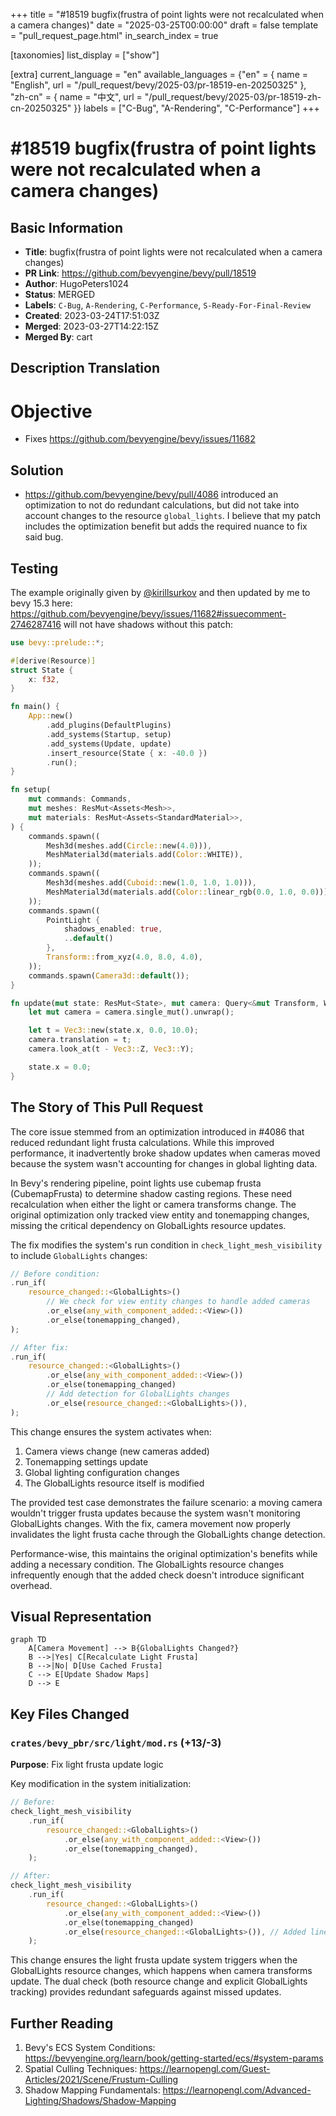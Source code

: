 +++
title = "#18519 bugfix(frustra of point lights were not recalculated when a camera changes)"
date = "2025-03-25T00:00:00"
draft = false
template = "pull_request_page.html"
in_search_index = true

[taxonomies]
list_display = ["show"]

[extra]
current_language = "en"
available_languages = {"en" = { name = "English", url = "/pull_request/bevy/2025-03/pr-18519-en-20250325" }, "zh-cn" = { name = "中文", url = "/pull_request/bevy/2025-03/pr-18519-zh-cn-20250325" }}
labels = ["C-Bug", "A-Rendering", "C-Performance"]
+++

# #18519 bugfix(frustra of point lights were not recalculated when a camera changes)

## Basic Information
- **Title**: bugfix(frustra of point lights were not recalculated when a camera changes)
- **PR Link**: https://github.com/bevyengine/bevy/pull/18519
- **Author**: HugoPeters1024
- **Status**: MERGED
- **Labels**: `C-Bug`, `A-Rendering`, `C-Performance`, `S-Ready-For-Final-Review`
- **Created**: 2023-03-24T17:51:03Z
- **Merged**: 2023-03-27T14:22:15Z
- **Merged By**: cart

## Description Translation

# Objective

- Fixes https://github.com/bevyengine/bevy/issues/11682

## Solution

- https://github.com/bevyengine/bevy/pull/4086 introduced an optimization to not do redundant calculations, but did not take into account changes to the resource `global_lights`. I believe that my patch includes the optimization benefit but adds the required nuance to fix said bug.

## Testing

The example originally given by [@kirillsurkov](https://github.com/kirillsurkov) and then updated by me to bevy 15.3 here: https://github.com/bevyengine/bevy/issues/11682#issuecomment-2746287416 will not have shadows without this patch:

```rust
use bevy::prelude::*;

#[derive(Resource)]
struct State {
    x: f32,
}

fn main() {
    App::new()
        .add_plugins(DefaultPlugins)
        .add_systems(Startup, setup)
        .add_systems(Update, update)
        .insert_resource(State { x: -40.0 })
        .run();
}

fn setup(
    mut commands: Commands,
    mut meshes: ResMut<Assets<Mesh>>,
    mut materials: ResMut<Assets<StandardMaterial>>,
) {
    commands.spawn((
        Mesh3d(meshes.add(Circle::new(4.0))),
        MeshMaterial3d(materials.add(Color::WHITE)),
    ));
    commands.spawn((
        Mesh3d(meshes.add(Cuboid::new(1.0, 1.0, 1.0))),
        MeshMaterial3d(materials.add(Color::linear_rgb(0.0, 1.0, 0.0))),
    ));
    commands.spawn((
        PointLight {
            shadows_enabled: true,
            ..default()
        },
        Transform::from_xyz(4.0, 8.0, 4.0),
    ));
    commands.spawn(Camera3d::default());
}

fn update(mut state: ResMut<State>, mut camera: Query<&mut Transform, With<Camera3d>>) {
    let mut camera = camera.single_mut().unwrap();

    let t = Vec3::new(state.x, 0.0, 10.0);
    camera.translation = t;
    camera.look_at(t - Vec3::Z, Vec3::Y);

    state.x = 0.0;
}
```


## The Story of This Pull Request

The core issue stemmed from an optimization introduced in #4086 that reduced redundant light frusta calculations. While this improved performance, it inadvertently broke shadow updates when cameras moved because the system wasn't accounting for changes in global lighting data.

In Bevy's rendering pipeline, point lights use cubemap frusta (CubemapFrusta) to determine shadow casting regions. These need recalculation when either the light or camera transforms change. The original optimization only tracked view entity and tonemapping changes, missing the critical dependency on GlobalLights resource updates.

The fix modifies the system's run condition in `check_light_mesh_visibility` to include `GlobalLights` changes:

```rust
// Before condition:
.run_if(
    resource_changed::<GlobalLights>()
        // We check for view entity changes to handle added cameras
        .or_else(any_with_component_added::<View>())
        .or_else(tonemapping_changed),
);

// After fix:
.run_if(
    resource_changed::<GlobalLights>()
        .or_else(any_with_component_added::<View>())
        .or_else(tonemapping_changed)
        // Add detection for GlobalLights changes
        .or_else(resource_changed::<GlobalLights>()), 
);
```

This change ensures the system activates when:
1. Camera views change (new cameras added)
2. Tonemapping settings update
3. Global lighting configuration changes
4. The GlobalLights resource itself is modified

The provided test case demonstrates the failure scenario: a moving camera wouldn't trigger frusta updates because the system wasn't monitoring GlobalLights changes. With the fix, camera movement now properly invalidates the light frusta cache through the GlobalLights change detection.

Performance-wise, this maintains the original optimization's benefits while adding a necessary condition. The GlobalLights resource changes infrequently enough that the added check doesn't introduce significant overhead.

## Visual Representation

```mermaid
graph TD
    A[Camera Movement] --> B{GlobalLights Changed?}
    B -->|Yes| C[Recalculate Light Frusta]
    B -->|No| D[Use Cached Frusta]
    C --> E[Update Shadow Maps]
    D --> E
```

## Key Files Changed

### `crates/bevy_pbr/src/light/mod.rs` (+13/-3)
**Purpose**: Fix light frusta update logic

Key modification in the system initialization:
```rust
// Before:
check_light_mesh_visibility
    .run_if(
        resource_changed::<GlobalLights>()
            .or_else(any_with_component_added::<View>())
            .or_else(tonemapping_changed),
    );

// After:
check_light_mesh_visibility
    .run_if(
        resource_changed::<GlobalLights>()
            .or_else(any_with_component_added::<View>())
            .or_else(tonemapping_changed)
            .or_else(resource_changed::<GlobalLights>()), // Added line
    );
```

This change ensures the light frusta update system triggers when the GlobalLights resource changes, which happens when camera transforms update. The dual check (both resource change and explicit GlobalLights tracking) provides redundant safeguards against missed updates.

## Further Reading

1. Bevy's ECS System Conditions: https://bevyengine.org/learn/book/getting-started/ecs/#system-params
2. Spatial Culling Techniques: https://learnopengl.com/Guest-Articles/2021/Scene/Frustum-Culling
3. Shadow Mapping Fundamentals: https://learnopengl.com/Advanced-Lighting/Shadows/Shadow-Mapping